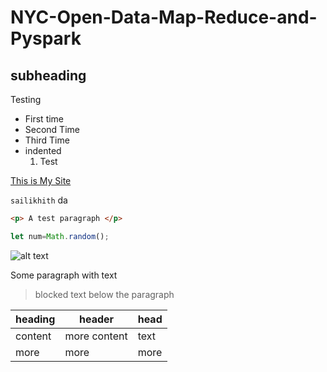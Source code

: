 # NYC-Open-Data-Map-Reduce-and-Pyspark
## subheading

Testing
- First time
- Second Time
- Third Time
 - indented
    1. Test 
   
   
[This is My Site](https://www.github.com/sailikhith7)

`sailikhith` da


```html
<p> A test paragraph </p>


```

```javascript
let num=Math.random();
```

![alt text](https://pbs.twimg.com/profile_images/1157035760085684224/iuxTnT5g_400x400.jpg)

    
Some paragraph with text
> blocked text below the paragraph

| heading | header | head| 
| --- | --- | ---|
|content | more content | text| 
| more | more | more |



